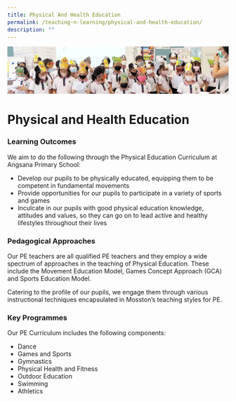 ```yaml
---
title: Physical And Health Education
permalink: /teaching-n-learning/physical-and-health-education/
description: ""
---
```

![](/images/Teaching%20and%20Learning.jpg)

Physical and Health Education
=============================

### Learning Outcomes

We aim to do the following through the Physical Education Curriculum at Angsana Primary School:

*   Develop our pupils to be physically educated, equipping them to be competent in fundamental movements
*   Provide opportunities for our pupils to participate in a variety of sports and games
*   Inculcate in our pupils with good physical education knowledge, attitudes and values, so they can go on to lead active and healthy lifestyles throughout their lives

### Pedagogical Approaches

Our PE teachers are all qualified PE teachers and they employ a wide spectrum of approaches in the teaching of Physical Education. These include the Movement Education Model, Games Concept Approach (GCA) and Sports Education Model.

  

Catering to the profile of our pupils, we engage them through various instructional techniques encapsulated in Mosston’s teaching styles for PE.


### Key Programmes

Our PE Curriculum includes the following components:

*   Dance
*   Games and Sports
*   Gymnastics
*   Physical Health and Fitness
*   Outdoor Education
*   Swimming
*   Athletics